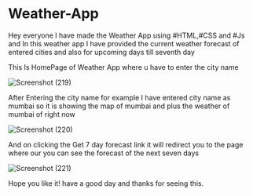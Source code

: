 # Weather-App
Hey everyone I have made the Weather App using #HTML,#CSS and #Js and In this weather app I have  provided the current weather forecast of entered cities and also for upcoming days till seventh day

This Is HomePage of Weather App where u have to enter the city name

![Screenshot (219)](https://user-images.githubusercontent.com/76684258/163711038-26d2e31a-ba5b-49f8-a52e-61bddded2c1e.png)

After Entering the city name for example I have entered city name as mumbai so it is showing the map of mumbai and plus the weather of mumbai of right now

![Screenshot (220)](https://user-images.githubusercontent.com/76684258/163711049-fd8f03af-d847-45df-8682-7c8a8aac969a.png)

And on clicking the Get 7 day forecast link it will redirect you to the page where our you can see the forecast of the next seven days

![Screenshot (221)](https://user-images.githubusercontent.com/76684258/163711060-d66cf7a5-3e60-4085-a57d-e5048bc4e08d.png)

Hope you like it! 
have a good day and thanks for seeing this.
